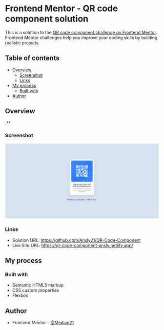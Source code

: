 # Frontend Mentor - QR code component solution

This is a solution to the [QR code component challenge on Frontend Mentor](https://www.frontendmentor.io/solutions/qr-code-component-nm5YAXM_1y). Frontend Mentor challenges help you improve your coding skills by building realistic projects. 

## Table of contents

- [Overview](#overview)
  - [Screenshot](#screenshot)
  - [Links](#links)
- [My process](#my-process)
  - [Built with](#built-with)
- [Author](#author)


## Overview

.**

### Screenshot
![](/design/completed_design.png)

### Links

- Solution URL: https://github.com/Ansly21/QR-Code-Component
- Live Site URL: https://qr-code-component-ansly.netlify.app/

## My process

### Built with

- Semantic HTML5 markup
- CSS custom properties
- Flexbox

## Author

- Frontend Mentor - [@Median21](https://www.frontendmentor.io/profile/Median21)
